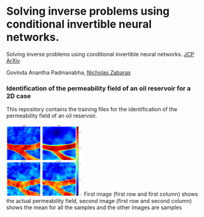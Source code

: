 # Solving inverse problems using conditional invertible neural networks.

Solving inverse problems using conditional invertible neural networks. [JCP](https://www.sciencedirect.com/science/article/pii/S0021999121000899#se0110) [ArXiv](https://arxiv.org/abs/2007.15849)

Govinda Anantha Padmanabha, [Nicholas Zabaras](https://www.zabaras.com/)  
### Identification of the permeability field of an oil reservoir for a 2D case

This repository contains the training files for the identification of the permeability field of an oil reservoir.  

 <img src="images/Pic1-1.png" width="200">
First image (first row and first column) shows the actual permeability field, second image (first row and second column) shows the mean for all the samples and the other images are samples
